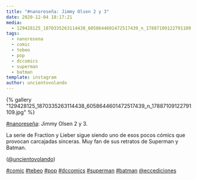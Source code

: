 ```yaml
---
title: "#nanoreseña: Jimmy Olsen 2 y 3"
date: 2020-12-04 18:17:21
media: 
  - 129428125_1870335263114438_6058644601472517439_n_17887109122791109.jpg
tags: 
  - nanoresena
  - comic
  - tebeo
  - pop
  - dccomics
  - superman
  - batman
template: instagram
author: uncientovolando
---
```


{% gallery "129428125_1870335263114438_6058644601472517439_n_17887109122791109.jpg" %}

[#nanoreseña](/etiquetas/nanoresena): Jimmy Olsen 2 y 3.

La serie de Fraction y Lieber sigue siendo uno de esos pocos cómics que provocan carcajadas sinceras. Muy fan de sus retratos de Superman y Batman.

([@uncientovolando](https://instagram.com/uncientovolando))

[#comic](/etiquetas/comic) [#tebeo](/etiquetas/tebeo) [#pop](/etiquetas/pop) [#dccomics](/etiquetas/dccomics) [#superman](/etiquetas/superman) [#batman](/etiquetas/batman) [@eccediciones](https://instagram.com/eccediciones)

